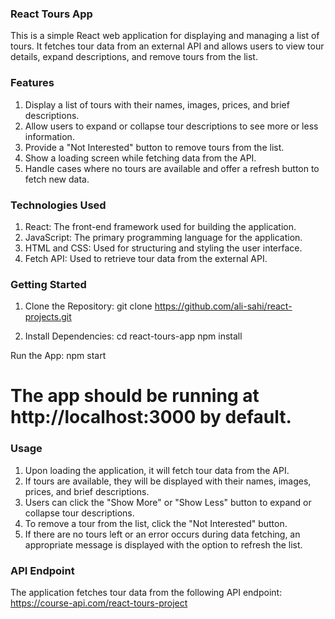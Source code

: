 ### React Tours App

This is a simple React web application for displaying and managing a list of tours. It fetches tour data from an external API and allows users to view tour details, expand descriptions, and remove tours from the list.

### Features

1. Display a list of tours with their names, images, prices, and brief descriptions.
2. Allow users to expand or collapse tour descriptions to see more or less information.
3. Provide a "Not Interested" button to remove tours from the list.
4. Show a loading screen while fetching data from the API.
5. Handle cases where no tours are available and offer a refresh button to fetch new data.

### Technologies Used

1. React: The front-end framework used for building the application.
2. JavaScript: The primary programming language for the application.
3. HTML and CSS: Used for structuring and styling the user interface.
4. Fetch API: Used to retrieve tour data from the external API.

### Getting Started

1. Clone the Repository:
   git clone https://github.com/ali-sahi/react-projects.git

2. Install Dependencies:
   cd react-tours-app
   npm install

Run the App:
npm start

# The app should be running at http://localhost:3000 by default.

### Usage

1. Upon loading the application, it will fetch tour data from the API.
2. If tours are available, they will be displayed with their names, images, prices, and brief descriptions.
3. Users can click the "Show More" or "Show Less" button to expand or collapse tour descriptions.
4. To remove a tour from the list, click the "Not Interested" button.
5. If there are no tours left or an error occurs during data fetching, an appropriate message is displayed with the option to refresh the list.

### API Endpoint

The application fetches tour data from the following API endpoint:
https://course-api.com/react-tours-project
